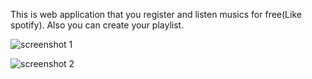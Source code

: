 This is web application that you  register and listen musics for free(Like spotify). Also you can create your playlist.

![screenshot 1](https://user-images.githubusercontent.com/37039403/47497076-e205d980-d869-11e8-9156-3deca537f1a7.png)

![screenshot 2](https://user-images.githubusercontent.com/37039403/47497079-e3cf9d00-d869-11e8-8217-10bbd781924e.png)

